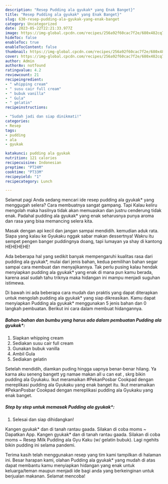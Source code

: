 ```yaml
---
description: "Resep Pudding ala gyukak* yang Enak Banget}"
title: "Resep Pudding ala gyukak* yang Enak Banget}"
slug: 630-resep-pudding-ala-gyukak-yang-enak-banget
category: Uncategorized
date: 2023-05-22T22:21:33.977Z
image: https://img-global.cpcdn.com/recipes/256a92f60cac7f2e/680x482cq70/pudding-ala-gyukak-foto-resep-utama.jpg
hideToc: false
enableToc: true
enableTocContent: false
thumbnail: https://img-global.cpcdn.com/recipes/256a92f60cac7f2e/680x482cq70/pudding-ala-gyukak-foto-resep-utama.jpg
cover: https://img-global.cpcdn.com/recipes/256a92f60cac7f2e/680x482cq70/pudding-ala-gyukak-foto-resep-utama.jpg
author: Admin
authorAv: notfound
ratingvalue: 4.2
reviewcount: 21
recipeingredient:
- " whipping cream"
- " susu cair full cream"
- " bubuk vanilla"
- " Gula"
- " gelatin"
recipeinstructions:

- "Sudah jadi dan siap dinikmati!"
categories:
- Resep
tags:
- pudding
- ala
- gyukak

katakunci: pudding ala gyukak 
nutrition: 121 calories
recipecuisine: Indonesian
preptime: "PT24M"
cooktime: "PT33M"
recipeyield: "1"
recipecategory: Lunch

---
```



Selamat pagi Anda sedang mencari ide resep pudding ala gyukak* yang menggugah selera? Cara membuatnya sangat gampang. Tapi Kalau keliru mengolah maka hasilnya tidak akan memuaskan dan justru cenderung tidak enak. Padahal pudding ala gyukak* yang enak seharusnya punya aroma dan rasa yang bisa memancing selera kita.


Masak dengan api kecil dan jangan sampai mendidih. kemudian aduk rata. Siapa yang kalau ke Gyukaku nggak sabar makan dessertnya! Wakru itu sempet pengen banger puddingnya doang, tapi lumayan ya shay di kantong HEHEHEHE!

Ada beberapa hal yang sedikit banyak mempengaruhi kualitas rasa dari pudding ala gyukak*, mulai dari jenis bahan, kedua pemilihan bahan segar sampai cara membuat dan menyajikannya. Tak perlu pusing kalau hendak menyiapkan pudding ala gyukak* yang enak di mana pun kamu berada, karena asal sudah tahu triknya maka hidangan ini mampu menjadi suguhan istimewa.


Di bawah ini ada beberapa cara mudah dan praktis yang dapat diterapkan untuk mengolah pudding ala gyukak* yang siap dikreasikan. Kamu dapat menyiapkan Pudding ala gyukak* menggunakan 5 jenis bahan dan 0 langkah pembuatan. Berikut ini cara dalam membuat hidangannya.

<!--inarticleads1-->

##### Bahan-bahan dan bumbu yang harus ada dalam pembuatan Pudding ala gyukak*:

1. Siapkan  whipping cream
1. Sediakan  susu cair full cream
1. Gunakan  bubuk vanilla
1. Ambil  Gula
1. Sediakan  gelatin


Setelah mendidih, diamkan puding hingga uapnya benar-benar hilang. Ya karna aku seneng bangett yg namae makan all u can eat , skrg bikin pudding ala Gyukaku. Ikut meramaikan #PekanPosbar Cookpad dengan mereplikasi pudding ala Gyukaku yang enak banget itu. Ikut meramaikan #PekanPosbar Cookpad dengan mereplikasi pudding ala Gyukaku yang enak banget. 

<!--inarticleads2-->

##### Step by step untuk memasak Pudding ala gyukak*:


1. Selesai dan siap dihidangkan!

Kangen gyukak* dan di tanah rantau gaada. Silakan di coba moms ~ Dapatkan App. Kangen gyukak* dan di tanah rantau gaada. Silakan di coba moms ~ Resep Milk Pudding ala Gyu Kaku (w/ gelatin bubuk). Lagi ngehits bikin pudding ini selama pandemi. 

Terima kasih telah menggunakan resep yang tim kami tampilkan di halaman ini. Besar harapan kami, olahan Pudding ala gyukak* yang mudah di atas dapat membantu kamu menyiapkan hidangan yang enak untuk keluarga/teman maupun menjadi ide bagi anda yang berkeinginan untuk berjualan makanan. Selamat mencoba!
